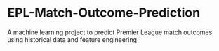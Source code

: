 # EPL-Match-Outcome-Prediction
A machine learning project to predict Premier League match outcomes using historical data and feature engineering
